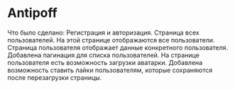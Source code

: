 # Antipoff

Что было сделано:
Регистрация и авторизация.
Страница всех пользователей. На этой странице отображаются все пользователи. 
Страница пользователя отображает данные конкретного пользователя.
Добавлена пагинация для списка пользователей.
На странице пользователя есть возможность загрузки аватарки.
Добавлена возможность ставить лайки пользователям, которые сохраняются  после перезагрузки страницы.


